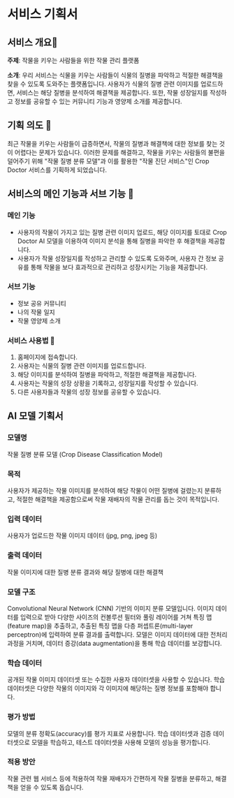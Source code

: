 # **서비스 기획서**

## 서비스 개요📝

**주제**: 작물을 키우는 사람들을 위한 작물 관리 플랫폼

**소개**: 우리 서비스는 식물을 키우는 사람들이 식물의 질병을 파악하고 적절한 해결책을 찾을 수 있도록 도와주는 플랫폼입니다. 사용자가 식물의 질병 관련 이미지를 업로드하면, 서비스는 해당 질병을 분석하여 해결책을 제공합니다. 또한, 작물 성장일지를 작성하고 정보를 공유할 수 있는 커뮤니티 기능과 영양제 소개를 제공합니다.

## 기획 의도 **🌱**

최근 작물을 키우는 사람들이 급증하면서, 작물의 질병과 해결책에 대한 정보를 찾는 것이 어렵다는 문제가 있습니다. 이러한 문제를 해결하고, 작물을 키우는 사람들의 불편을 덜어주기 위해 "작물 질병 분류 모델"과 이를 활용한 "작물 진단 서비스"인 Crop Doctor 서비스를 기획하게 되었습니다.

## **서비스의 메인 기능과 서브 기능 🚀**

### **메인 기능**

- 사용자의 작물이 가지고 있는 질병 관련 이미지 업로드, 해당 이미지를 토대로 Crop Doctor AI 모델을 이용하여 이미지 분석을 통해 질병을 파악한 후 해결책을 제공합니다.
- 사용자가 작물 성장일지를 작성하고 관리할 수 있도록 도와주며, 사용자 간 정보 공유를 통해 작물을 보다 효과적으로 관리하고 성장시키는 기능을 제공합니다.

### **서브 기능**

- 정보 공유 커뮤니티
- 나의 작물 일지
- 작물 영양제 소개

### 서비스 사용법 📖

1. 홈페이지에 접속합니다.
2. 사용자는 식물의 질병 관련 이미지를 업로드합니다.
3. 해당 이미지를 분석하여 질병을 파악하고, 적절한 해결책을 제공합니다.
4. 사용자는 작물의 성장 상황을 기록하고, 성장일지를 작성할 수 있습니다.
5. 다른 사용자들과 작물의 성장 정보를 공유할 수 있습니다.

## **AI 모델 기획서**

### **모델명**

작물 질병 분류 모델 (Crop Disease Classification Model)

### **목적**

사용자가 제공하는 작물 이미지를 분석하여 해당 작물이 어떤 질병에 걸렸는지 분류하고, 적절한 해결책을 제공함으로써 작물 재배자의 작물 관리를 돕는 것이 목적입니다.

### **입력 데이터**

사용자가 업로드한 작물 이미지 데이터 (jpg, png, jpeg 등)

### **출력 데이터**

작물 이미지에 대한 질병 분류 결과와 해당 질병에 대한 해결책

### **모델 구조**

Convolutional Neural Network (CNN) 기반의 이미지 분류 모델입니다. 이미지 데이터를 입력으로 받아 다양한 사이즈의 컨볼루션 필터와 풀링 레이어를 거쳐 특징 맵(feature map)을 추출하고, 추출된 특징 맵을 다층 퍼셉트론(multi-layer perceptron)에 입력하여 분류 결과를 출력합니다. 모델은 이미지 데이터에 대한 전처리 과정을 거치며, 데이터 증강(data augmentation)을 통해 학습 데이터를 보강합니다.

### **학습 데이터**

공개된 작물 이미지 데이터셋 또는 수집한 사용자 데이터셋을 사용할 수 있습니다. 학습 데이터셋은 다양한 작물의 이미지와 각 이미지에 해당하는 질병 정보를 포함해야 합니다.

### **평가 방법**

모델의 분류 정확도(accuracy)를 평가 지표로 사용합니다. 학습 데이터셋과 검증 데이터셋으로 모델을 학습하고, 테스트 데이터셋을 사용해 모델의 성능을 평가합니다.

### **적용 방안**

작물 관련 웹 서비스 등에 적용하여 작물 재배자가 간편하게 작물 질병을 분류하고, 해결책을 얻을 수 있도록 돕습니다.
